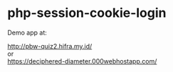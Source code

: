 # php-session-cookie-login

Demo app at:

http://pbw-quiz2.hifra.my.id/ \
or \
https://deciphered-diameter.000webhostapp.com/

